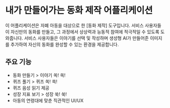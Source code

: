 # 내가 만들어가는 동화 제작 어플리케이션

이 어플리케이션은 자폐 아동을 대상으로 한 [동화 제작] 도구입니다. 
서비스 사용자들이 자신만의 동화를 만들고, 그 과정에서 상상력과 능동적 참여에 적극적일 수 있도록 도와줍니다. 
서비스 사용자들은 이야기를 선택 및 작성하며 생성형 AI가 만들어준 이미지를 추가하여 자신의 동화를 완성할 수 있는 환경을 제공합니다.

## 주요 기능
- 동화 만들기 > 이야기 쏙! 쏙!
- 퀴즈 풀기 > 퀴즈 쏙! 쏙!
- 퀴즈 음성 읽기 제공
- 성장 지표 보기 > 성장 쑥! 쑥!
- 아동의 연령대에 맞춘 직관적인 UI/UX
